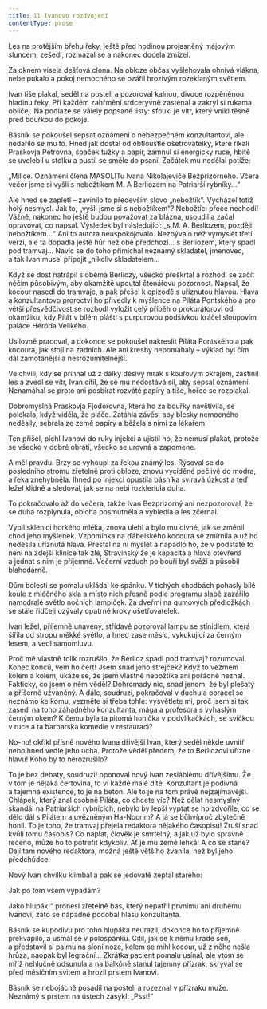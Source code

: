 ```yaml
---
title: 11 Ivanovo rozdvojení
contentType: prose
---
```


  

Les na protějším břehu řeky, ještě před hodinou projasněný májovým sluncem, zešedl, rozmazal se a nakonec docela zmizel.

Za oknem visela dešťová clona. Na obloze občas vyšlehovala ohnivá vlákna, nebe pukalo a pokoj nemocného se ozářil hrozivým rozeklaným světlem.

Ivan tiše plakal, seděl na posteli a pozoroval kalnou, divoce rozpěněnou hladinu řeky. Při každém zahřmění srdceryvně zasténal a zakryl si rukama obličej. Na podlaze se válely popsané listy: sfoukl je vítr, který vnikl těsně před bouřkou do pokoje.

Básník se pokoušel sepsat oznámení o nebezpečném konzultantovi, ale nedařilo se mu to. Hned jak dostal od obtloustlé ošetřovatelky, které říkali Praskovja Petrovna, špaček tužky a papír, zamnul si energicky ruce, hbitě se uvelebil u stolku a pustil se směle do psaní. Začátek mu nedělal potíže:

„Milice. Oznámení člena MASOLITu Ivana Nikolajeviče Bezpri­zorného. Včera večer jsme si vyšli s nebožtíkem M. A Berliozem na Patriarší rybníky…“

Ale hned se zapletl – zavinilo to především slovo „nebožtík“. Vycházel totiž holý nesmysl. Jak to, „vyšli jsme si s nebožtíkem“? Nebožtíci přece nechodí! Vážně, nakonec ho ještě budou považovat za blázna, usoudil a začal opravovat, co napsal. Výsledek byl následující: „s M. A. Berliozem, později nebožtíkem…“ Ani to autora ne­uspokojovalo. Nezbývalo než vymyslet třetí verzi, ale ta dopadla ještě hůř než obě předchozí… s Berliozem, který spadl pod tramvaj… Navíc se do toho přimíchal neznámý skladatel, jmenovec, a tak Ivan musel připojit „nikoliv skladatelem…

Když se dost natrápil s oběma Berliozy, všecko přeškrtal a rozhodl se začít něčím působivým, aby okamžitě upoutal čtenářovu pozornost. Napsal, že kocour nasedl do tramvaje, a pak přešel k epizodě s uříznutou hlavou. Hlava a konzultantovo proroctví ho přivedly k myšlence na Piláta Pontského a pro větší přesvědčivost se rozhodl vyložit celý příběh o prokurátorovi od okamžiku, kdy Pilát v bílém plášti s purpurovou podšívkou kráčel sloupovím paláce Héróda Velikého.

Usilovně pracoval, a dokonce se pokoušel nakreslit Piláta Pontského a pak kocoura, jak stojí na zadních. Ale ani kresby nepomáhaly – výklad byl čím dál zamotanější a nesrozumitelnější.

Ve chvíli, kdy se přihnal už z dálky děsivý mrak s kouřovým okrajem, zastínil les a zvedl se vítr, Ivan cítil, že se mu nedostává sil, aby sepsal oznámení. Nenamáhal se proto ani posbírat rozváté papíry a tiše, hořce se rozplakal.

Dobromyslná Praskovja Fjodorovna, která ho za bouřky navštívila, se polekala, když viděla, že pláče. Zatáhla závěs, aby blesky nemocného neděsily, sebrala ze země papíry a běžela s nimi za lékařem.

Ten přišel, píchl Ivanovi do ruky injekci a ujistil ho, že nemusí plakat, protože se všecko v dobré obrátí, všecko se urovná a zapomene.

A měl pravdu. Brzy se vyhoupl za řekou známý les. Rýsoval se do posledního stromu zřetelně proti obloze, znovu vycíděné pečlivě do modra, a řeka znehybněla. Ihned po injekci opustila básníka svíravá úzkost a teď ležel klidně a sledoval, jak se na nebi rozklenula duha.

To pokračovalo až do večera, takže Ivan Bezprizorný ani nezpozoroval, že se duha rozplynula, obloha posmutněla a vybledla a les zčernal.

Vypil sklenici horkého mléka, znova ulehl a bylo mu divné, jak se změnil chod jeho myšlenek. Vzpomínka na ďábelského kocoura se zmírnila a už ho neděsila uříznutá hlava. Přestal na ni myslet a napadlo ho, že v podstatě to není na zdejší klinice tak zlé, Stravinský že je kapacita a hlava otevřená a jednat s ním je příjemné. Večerní vzduch po bouři byl svěží a působil blahodárně.

Dům bolesti se pomalu ukládal ke spánku. V tichých chodbách pohasly bílé koule z mléčného skla a místo nich přesně podle programu slabě zazářilo namodralé světlo nočních lampiček. Za dveřmi na gumových předložkách se stále řidčeji ozývaly opatrné kroky ošetřovatelek.

Ivan ležel, příjemně unavený, střídavě pozoroval lampu se stínidlem, která šířila od stropu měkké světlo, a hned zase měsíc, vykukující za černým lesem, a vedl samomluvu.

Proč mě vlastně tolik rozrušilo, že Berlioz spadl pod tramvaj? ro­zumoval. Konec konců, vem ho čert! Jsem snad jeho strejček? Když to vezmem kolem a kolem, ukáže se, že jsem vlastně nebožtíka ani pořádně neznal. Fakticky, co jsem o něm věděl? Dohromady nic, snad jenom, že byl plešatý a příšerně užvaněný. A dále, soudruzi, pokračoval v duchu a obracel se neznámo ke komu, vezměte si třeba tohle: vysvětlete mi, proč jsem si tak zasedl na toho záhadného konzultanta, mága a profesora s vyhaslým černým okem? K čemu byla ta pitomá honička v podvlíkačkách, se svíčkou v ruce a ta barbarská komedie v restauraci?

No-no! okřikl přísně nového Ivana dřívější Ivan, který seděl někde uvnitř nebo hned vedle jeho ucha. Protože věděl předem, že to Berliozovi uřízne hlavu! Koho by to nerozrušilo?

To je bez debaty, soudruzi! oponoval nový Ivan zesláblému dřívějšímu. Že v tom je nějaká čertovina, to ví každé malé dítě. Konzultant je podivná a tajemná existence, to je na beton. Ale to je na tom právě nejzajímavější. Chlápek, který znal osobně Piláta, co chcete víc? Než dělat nesmyslný skandál na Patriarších rybnících, nebylo by lepší vyptat se ho zdvořile, co se dělo dál s Pilátem a uvězněným Ha-Nocrim? A já se bůhvíproč zbytečně honil. To je toho, že tramvaj přejela redaktora nějakého časopisu! Zruší snad kvůli tomu časopis? Co naplat, člověk je smrtelný, a jak už bylo správně řečeno, může ho to potrefit kdykoliv. Ať je mu země lehká! A co se stane? Dají tam nového redaktora, možná ještě většího žvanila, než byl jeho předchůdce.

Nový Ivan chvilku klimbal a pak se jedovatě zeptal starého:

Jak po tom všem vypadám?

Jako hlupák!“ pronesl zřetelně bas, který nepatřil prvnímu ani druhému Ivanovi, zato se nápadně podobal hlasu konzultanta.

Básník se kupodivu pro toho hlupáka neurazil, dokonce ho to příjemně překvapilo, a usmál se v polospánku. Cítil, jak se k němu krade sen, a představil si palmu na sloní noze, kolem se mihl kocour, už z něho nešla hrůza, naopak byl legrační… Zkrátka pacient pomalu usínal, ale vtom se mříž nehlučně odsunula a na balkóně stanul tajemný přízrak, skrýval se před měsíčním svitem a hrozil prstem Ivanovi.

Básník se nebojácně posadil na posteli a rozeznal v přízraku muže. Neznámý s prstem na ústech zasykl: „Psst!“
